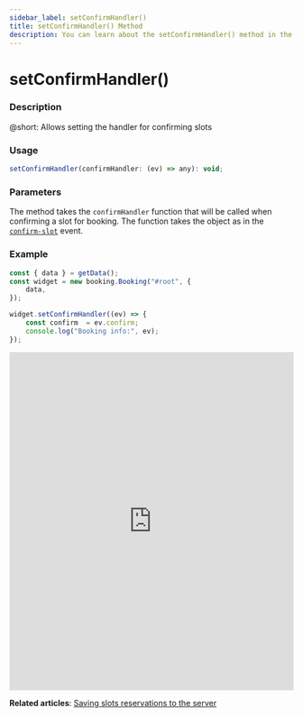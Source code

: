 ```yaml
---
sidebar_label: setConfirmHandler()
title: setConfirmHandler() Method
description: You can learn about the setConfirmHandler() method in the documentation of the DHTMLX JavaScript Booking library. Browse developer guides and API reference, try out code examples and live demos, and download a free 30-day evaluation version of DHTMLX Booking.
---
```


# setConfirmHandler()

### Description

@short: Allows setting the handler for confirming slots

### Usage

~~~jsx
setConfirmHandler(confirmHandler: (ev) => any): void;
~~~

### Parameters

The method takes the `confirmHandler` function that will be called when confirming a slot for booking. The function takes the object as in the [`confirm-slot`](/api/events/booking-confirmslot-event) event.

### Example

~~~jsx {}
const { data } = getData();
const widget = new booking.Booking("#root", {
	data,
});

widget.setConfirmHandler((ev) => {
	const confirm  = ev.confirm;
	console.log("Booking info:", ev);
});
~~~

<iframe src="https://snippet.dhtmlx.com/dpbmyr8j?mode=result" frameborder="0" class="snippet_iframe" width="100%" height="600"></iframe>


**Related articles**: [Saving slots reservations to the server](/guides/saving-reservations)
